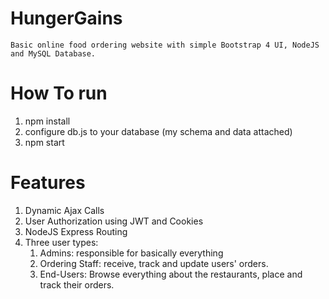 # HungerGains

```
Basic online food ordering website with simple Bootstrap 4 UI, NodeJS and MySQL Database.
```


# How To run

1.  npm install
2.  configure db.js to your database (my schema and data attached)
3.  npm start


# Features

1.  Dynamic Ajax Calls
2.  User Authorization using JWT and Cookies
3.  NodeJS Express Routing
4.  Three user types:
    1.  Admins: responsible for basically everything
    2.  Ordering Staff: receive, track and update users' orders.
    3.  End-Users: Browse everything about the restaurants, place and track their orders.


  
  



